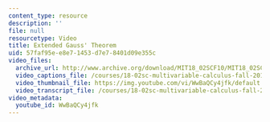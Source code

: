 ```yaml
---
content_type: resource
description: ''
file: null
resourcetype: Video
title: Extended Gauss' Theorem
uid: 57faf95e-e8e7-1453-d7e7-8401d09e355c
video_files:
  archive_url: http://www.archive.org/download/MIT18_02SCF10/MIT18_02SCF10Rec_61_300k.mp4
  video_captions_file: /courses/18-02sc-multivariable-calculus-fall-2010/67f6b935ba27576fb5c946dda51da6be_WwBaQCy4jfk.vtt
  video_thumbnail_file: https://img.youtube.com/vi/WwBaQCy4jfk/default.jpg
  video_transcript_file: /courses/18-02sc-multivariable-calculus-fall-2010/4bb78d4bd76f655bbc8ccf389763bcd5_WwBaQCy4jfk.pdf
video_metadata:
  youtube_id: WwBaQCy4jfk
---
```

